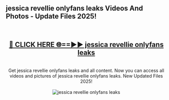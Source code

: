<h2>jessica revellie onlyfans leaks Videos And Photos - Update Files 2025!</h2>
<br>
<div align="center">
<h2><a href="https://linkcuts.com/hfmhzwbr" rel="nofollow">🔴 CLICK HERE 🌐==►► jessica revellie onlyfans leaks</a></h2>
<br>
Get jessica revellie onlyfans leaks and all content. Now you can access all videos and pictures of jessica revellie onlyfans leaks. New Updated Files 2025!
<br>
<br>
<a href="https://linkcuts.com/hfmhzwbr" rel="nofollow" data-target="animated-image.originalLink"><img src="https://i.ibb.co.com/WyWwxjT/player-gif2.gif" alt="jessica revellie onlyfans leaks" style="max-width: 100%; display: inline-block;" data-target="animated-image.originalImage"></a>
</div>
<br>